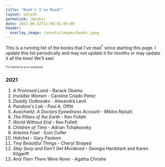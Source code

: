 ```yaml
---
title: "Book's I've Read!"
layout: splash
permalink: /books/
date: 2021-06-22T11:48:41-04:00
header:
  overlay_image: /assets/images/books.jpeg
---
```


This is a running list of the books that I've read<sup>*</sup> since starting this page. I update this list periodically and may not update it for months or may update it all the time! We'll see!

<sup>*<sup><sub>or listened to as an audiobook<sub>

### 2021
1. *A Promised Land* - Barack Obama
2. *Invisible Women* - Caroline Criado Perez
3. *Deadly Outbreaks* - Alexandra Levit
4. *Pandora's Lab* - Paul A. Offitt
5. *Auschwitz: A Doctors Eyewitness Account* - Miklos Nyiszli
6. *The Pillars of the Earth* - Ken Follett
7. *World Without End* - Ken Follett
8. *Children of Time* - Adrian Tchaikovsky
9. *Artemis Fowl* - Eoin Colfer
10. *Hatchet* - Gary Paulson
11. *Tiny Beautiful Things* - Cheryl Strayed
12. *Stay Sexy and Don't Get Murdered* - Georgia Hardstark and Karen Kilgariff
13. *And Then There Were None* - Agatha Christie
